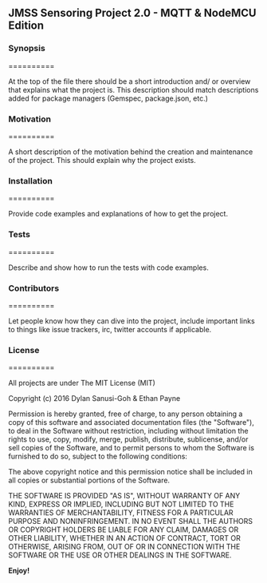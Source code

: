## JMSS Sensoring Project 2.0 - MQTT & NodeMCU Edition

### Synopsis
==========

At the top of the file there should be a short introduction and/ or overview that explains what the project is. This description should match descriptions added for package managers (Gemspec, package.json, etc.)

### Motivation
==========

A short description of the motivation behind the creation and maintenance of the project. This should explain why the project exists.

### Installation
==========

Provide code examples and explanations of how to get the project.

### Tests
==========

Describe and show how to run the tests with code examples.

### Contributors
==========

Let people know how they can dive into the project, include important links to things like issue trackers, irc, twitter accounts if applicable.

### License
==========

All projects are under The MIT License (MIT)
 
Copyright (c) 2016 Dylan Sanusi-Goh & Ethan Payne
 
Permission is hereby granted, free of charge, to any person obtaining a copy
of this software and associated documentation files (the "Software"), to deal
in the Software without restriction, including without limitation the rights
to use, copy, modify, merge, publish, distribute, sublicense, and/or sell
copies of the Software, and to permit persons to whom the Software is
furnished to do so, subject to the following conditions:
 
The above copyright notice and this permission notice shall be included in all
copies or substantial portions of the Software.
 
THE SOFTWARE IS PROVIDED "AS IS", WITHOUT WARRANTY OF ANY KIND, EXPRESS OR
IMPLIED, INCLUDING BUT NOT LIMITED TO THE WARRANTIES OF MERCHANTABILITY,
FITNESS FOR A PARTICULAR PURPOSE AND NONINFRINGEMENT. IN NO EVENT SHALL THE
AUTHORS OR COPYRIGHT HOLDERS BE LIABLE FOR ANY CLAIM, DAMAGES OR OTHER
LIABILITY, WHETHER IN AN ACTION OF CONTRACT, TORT OR OTHERWISE, ARISING FROM,
OUT OF OR IN CONNECTION WITH THE SOFTWARE OR THE USE OR OTHER DEALINGS IN THE
SOFTWARE.

**Enjoy!**
